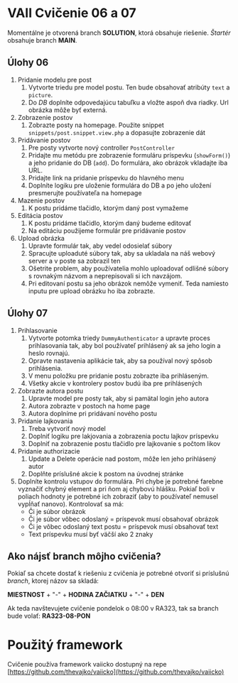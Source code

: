 # VAII Cvičenie 06 a 07
Momentálne je otvorená branch __SOLUTION__, ktorá obsahuje riešenie. _Štartér_ obsahuje branch  __MAIN__.

## Úlohy 06

1. Pridanie modelu pre post
   1. Vytvorte triedu pre model postu. Ten bude obsahovať atribúty `text` a `picture`.
   2. Do _DB_ doplníte odpovedajúcu tabuľku a vložte aspoň dva riadky. Url obrázka môže byť externá.
2. Zobrazenie postov
   1. Zobrazte posty na homepage. Použite snippet `snippets/post.snippet.view.php` a dopasujte zobrazenie dát
3. Pridávanie postov
   1. Pre posty vytvorte nový controller `PostController`
   2. Pridajte mu metódu pre zobrazenie formuláru príspevku (`showForm()`) a jeho pridanie do DB (`add`). Do formulára, ako obrázok vkladajte iba URL.
   3. Pridajte link na pridanie príspevku do hlavného menu
   4. Doplníte logiku pre uloženie formulára do DB a po jeho uložení presmerujte používateľa na homepage
5. Mazenie postov
   1. K postu pridáme tlačidlo, ktorým daný post vymažeme
6. Editácia postov
   1. K postu pridáme tlačidlo, ktorým daný budeme editovať
   2. Na editáciu použijeme formulár pre pridávanie postov
7. Upload obrázka
   1. Upravte formulár tak, aby vedel odosielať súbory
   2. Spracujte uploaduté súbory tak, aby sa ukladala na náš webový server a v poste sa zobrazil ten
   3. Ošetrite problem, aby používatelia mohlo uploadovať odlišné súbory s rovnakým názvom a neprepisovali si ich navzájom.
   4. Pri editovaní postu sa jeho obrázok nemôže vymeniť. Teda namiesto inputu pre upload obrázku ho iba zobrazte.
   
## Úlohy 07

1. Prihlasovanie
   1. Vytvorte potomka triedy `DummyAuthenticator` a upravte proces prihlasovania tak, aby bol používateľ prihlásený ak sa jeho login a heslo rovnajú.
   2. Opravte nastavenia aplikácie tak, aby sa používal nový spôsob prihlásenia.
   3. V menu položku pre pridanie postu zobrazte iba prihláseným.
   4. Všetky akcie v kontrolery postov budú iba pre prihlásených
2. Zobrazte autora postu
   1. Upravte model pre posty tak, aby si pamätal login jeho autora
   2. Autora zobrazte v postoch na home page
   3. Autora doplníme pri pridávaní nového postu
3. Pridanie lajkovania
   1. Treba vytvoriť nový model
   2. Doplniť logiku pre lakjovania a zobrazenia poctu lajkov príspevku
   3. Doplniť na zobrazenie postu tlačidlo pre lajkovanie s počtom likov
4. Pridanie authorizacie
   1. Update a Delete operácie nad postom, môže len jeho prihlásený autor
   2. Doplňte príslušné akcie k postom na úvodnej stránke
5. Doplníte kontrolu vstupov do formulára. Pri chybe je potrebné farebne vyznačiť chybný element a pri ňom aj chybovú hlášku. Pokiaľ boli v poliach hodnoty je potrebné ich zobraziť (aby to používateľ nemusel vypĺňať nanovo). Kontrolovať sa má:
   * Či je súbor obrázok
   * Či je súbor vôbec odoslaný = príspevok musí obsahovať obrázok
   * Či je vôbec odoslaný text postu = príspevok musí obsahovať text
   * Text príspevku musí byť väčší ako 2 znaky


## Ako nájsť branch môjho cvičenia?
Pokiaľ sa chcete dostať k riešeniu z cvičenia je potrebné otvoriť si príslušnú _branch_, ktorej názov sa skladá:

__MIESTNOST__ + "-" + __HODINA ZAČIATKU__ + "-" + __DEN__

Ak teda navštevujete cvičenie pondelok o 08:00 v RA323, tak sa branch bude volať: __RA323-08-PON__

# Použitý framework

Cvičenie používa framework vaiicko dostupný na repe [https://github.com/thevajko/vaiicko](https://github.com/thevajko/vaiicko)
